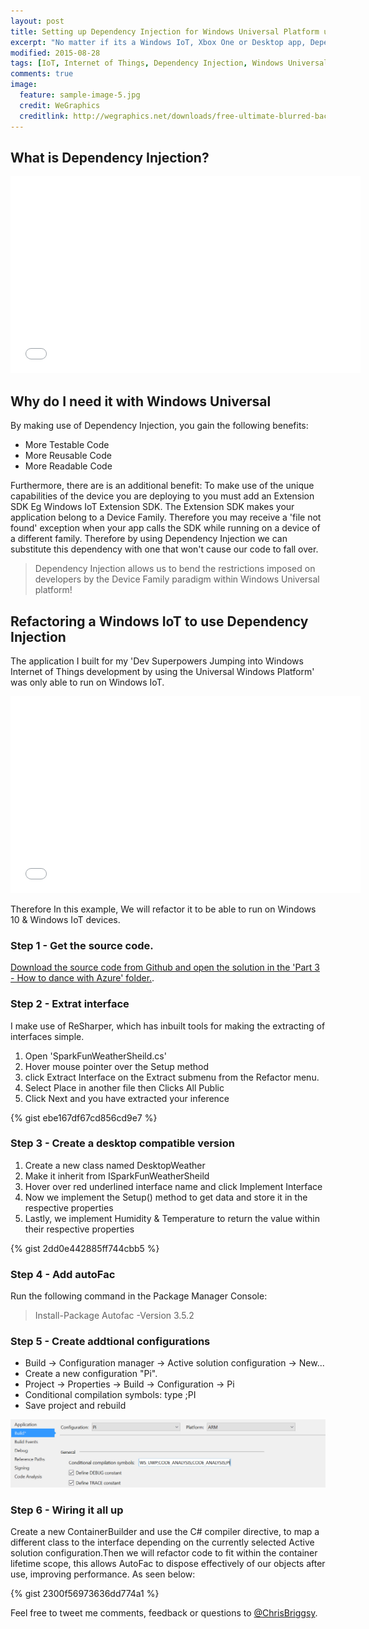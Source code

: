 ```yaml
---
layout: post
title: Setting up Dependency Injection for Windows Universal Platform using Autofac
excerpt: "No matter if its a Windows IoT, Xbox One or Desktop app, Dependency Injection is the secret ingredient for having a having maintainable solution."
modified: 2015-08-28
tags: [IoT, Internet of Things, Dependency Injection, Windows Universal Platform, Windows 10, Autofac,  Windows IoT, Xbox one ]
comments: true
image:
  feature: sample-image-5.jpg
  credit: WeGraphics
  creditlink: http://wegraphics.net/downloads/free-ultimate-blurred-background-pack/
---
```


## What is Dependency Injection?

<iframe width="560" height="315" src="//www.youtube.com/embed/kO8xmfahS5Y" frameborder="0" allowfullscreen="allowfullscreen">&nbsp;</iframe>

## Why do I need it with Windows Universal

By making use of Dependency Injection, you gain the following benefits:

* More Testable Code
* More Reusable Code
* More Readable Code

Furthermore, there are is an additional benefit: To make use of the unique capabilities of the device you are deploying to you must add an Extension SDK Eg Windows IoT Extension SDK. The Extension SDK makes your application belong to a Device Family. Therefore you may receive a 'file not found' exception when your app calls the SDK while running on a device of a different family. Therefore by using Dependency Injection we can substitute this dependency with one that won't cause our code to fall over.

> Dependency Injection allows us to bend the restrictions imposed on developers by the Device Family paradigm within Windows Universal platform!

## Refactoring a Windows IoT to use Dependency Injection

The application I built for my 'Dev Superpowers Jumping into Windows Internet of Things development by using the Universal Windows Platform' was only able to run on Windows IoT.

<iframe width="560" height="315" src="//www.youtube.com/embed/HOnADQIdrTk" frameborder="0" allowfullscreen="allowfullscreen">&nbsp;</iframe>

Therefore In this example, We will refactor it to be able to run on Windows 10 & Windows IoT devices.

### Step 1 - Get the source code.

[Download the source code from Github and open the solution in the 'Part 3 - How to dance with Azure' folder.](https://github.com/ChrisBriggsy/DDD-Melbourne-2015-Dev-superpowers-Jumping-into-Windows-IoT).

### Step 2 - Extrat interface

I make use of ReSharper, which has inbuilt tools for making the extracting of interfaces simple. 

1. Open 'SparkFunWeatherSheild.cs' 
2. Hover mouse pointer over the Setup method 
3. click Extract Interface on the Extract submenu from the Refactor menu.
4. Select Place in another file then Clicks All Public
5. Click Next and you have extracted your inference

{% gist ebe167df67cd856cd9e7 %}

### Step 3 - Create a desktop compatible version
1. Create a new class named DesktopWeather
2. Make it inherit from ISparkFunWeatherSheild
3. Hover over red underlined interface name and click Implement Interface
4. Now we implement the Setup() method to get data and store it in the respective properties
5. Lastly, we implement Humidity & Temperature to return the value within their respective properties

{% gist 2dd0e442885ff744cbb5 %}

### Step 4 - Add autoFac

Run the following command in the Package Manager Console:

>  Install-Package Autofac -Version 3.5.2

### Step 5 - Create addtional configurations

* Build -> Configuration manager -> Active solution configuration -> New...
* Create a new configuration "Pi".
* Project -> Properties -> Build -> Configuration -> Pi
* Conditional compilation symbols: type ;PI
* Save project and rebuild

![Create addtional configurations](/images/2015-09-08_20-19-12-compressor.png)


### Step 6 - Wiring it all up

Create a new ContainerBuilder and use the C# compiler directive, to map a different class to the interface depending on the currently selected Active solution configuration.Then we will refactor code to fit within the container lifetime scope, this allows AutoFac to dispose effectively of our objects after use, improving performance. As seen below:

{% gist 2300f56973636dd774a1 %}

Feel free to tweet me comments, feedback or questions to [@ChrisBriggsy](https://twitter.com/ChrisBriggsy).